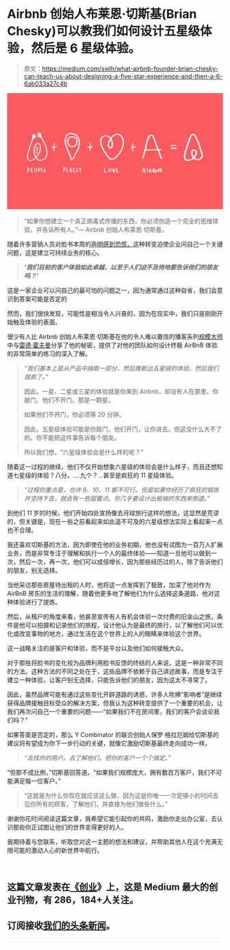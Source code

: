 # Airbnb 创始人布莱恩·切斯基(Brian Chesky)可以教我们如何设计五星级体验，然后是 6 星级体验。

> 原文：<https://medium.com/swlh/what-airbnb-founder-brian-chesky-can-teach-us-about-designing-a-five-star-experience-and-then-a-6-6ab033a27c4b>

![](img/11de6d1b2af2baf1f2d135661041d789.png)

> “如果你想建立一个真正病毒式传播的东西，你必须创造一个完全的思维体验，并告诉所有人。”— Airbnb 创始人布莱恩·切斯基。

随着许多营销人员对脸书本周的[声明感到恐慌，](https://www.facebook.com/zuck/posts/10104413015393571)这种转变迫使企业问自己一个关键问题，这是建立可持续业务的核心。

> ***‘我们目前的客户体验如此卓越，以至于人们迫不及待地要告诉他们的朋友吗？’***

这是一家企业可以问自己的最可怕的问题之一，因为通常通过这种自省，我们会意识到答案可能是否定的

然而，我们很快发现，可能性是相当令人兴奋的，因为在现实中，我们只是刚刚开始触及体验的表面。

很少有人比 Airbnb 创始人布莱恩·切斯基在他的令人难以置信的播客系列[规模大师](https://mastersofscale.com/)中与[雷德·霍夫曼](https://en.wikipedia.org/wiki/Reid_Hoffman)分享了他的秘密，提供了对他的团队如何设计终极 AirBnB 体验的非常简单的练习的深入了解。

> *“我们基本上是从产品中抽取一部分，然后推断出五星级的体验。然后我们就疯了。”*
> 
> 因此，一星、二星或三星的体验就是你来到 Airbnb，却没有人在那里。你敲门。他们不开门。那是一颗星。
> 
> 如果他们不开门，你必须等 20 分钟。
> 
> 因此，五星级体验可能是你敲门，他们开门，让你进去。但这没什么大不了的。你不能把这件事告诉每个朋友。
> 
> 所以我们想，“六星级体验会是什么样的呢？”

随着这一过程的继续，他们不仅开始想象六星级的体验会是什么样子，而且还想知道七星级的体验？八分。….九个？…甚至是疯狂的 11 星级体验。

> *“过程的重点是，也许 9、10、11 都不可行。但是如果你经历了疯狂的锻炼并坚持下去，就会有一些甜蜜点。你几乎要设计出极端的东西来倒退。”*

到他们 11 岁的时候，他们开始四处宣扬像去月球旅行这样的想法，这显然是荒谬的，但关键是，现在一些之前看起来如此遥不可及的六星级想法实际上看起来一点也不合理。

我还喜欢切斯基的方法，因为即使在他的业务初期，他也没有试图为一百万人扩展业务，而是非常专注于理解和执行一个人的最终体验——知道一旦他可以做到一次，然后一次，再一次，他们可以成倍增长，因为那些经历过的人，除了告诉他们的朋友，别无选择。

当他采访那些房屋待出租的人时，他将这一点发挥到了极致，加深了他对作为 AirBnB 房东的生活的理解，随着他更多地了解他们为什么选择这条道路，他对这种体验进行了提炼。

然后，从租户的角度来看，他甚至宣传有人有机会体验一次付费的旧金山之旅，条件是他可以拍摄和记录他们的旅程，设计他认为是最终的旅行，以了解他们可以优化或改变事物的地方，通过生活在这个世界上的人的眼睛来体验这个世界。

这一战略关注的是客户和体验，而不是平台以及他们如何接触大众。

对于那些将脸书的变化视为品牌利用脸书反馈的终结的人来说，这是一种非常不同的方法。这种方法的不同之处在于，这些品牌不依赖于自己讲述故事，而是专注于建立一种体验，让客户别无选择，只能告诉他们的朋友，因为这太不寻常了。

因此，虽然品牌可能有通过这些变化开辟道路的诱惑，许多人吹捧“影响者”是继续获得品牌接触目标受众的解决方案，但我认为这种转变提供了一个重要的机会，让我们再次问自己一个重要的问题——“如果我们不在房间里，我们的客户会谈论我们吗？”

如果答案是否定的，那么 Y Combinator 的联合创始人保罗·格拉厄姆给切斯基的建议将有望成为你下一步行动的关键，就像它激励切斯基最终走向成功一样。

> *“去找你的用户。去了解他们。把你的客户一个个搞定。”*

“但那不成比例，”切斯基回答道。“如果我们规模庞大，拥有数百万客户，我们不可能满足每一位客户。”

> “这就是为什么你现在就应该这么做，因为这是你唯一一次足够小的时间去见你所有的顾客，了解他们，并直接为他们做些什么。”

谢谢你花时间阅读这篇文章，我希望它能引起你的共鸣，激励你走出办公室，去认识那些你正试图让他们的世界变得更好的人。

我期待着与您联系，听取您对这一主题的想法和建议，并帮助其他人在这个充满无限可能的激动人心的新世界中航行。

![](img/731acf26f5d44fdc58d99a6388fe935d.png)

## 这篇文章发表在[《创业](https://medium.com/swlh)》上，这是 Medium 最大的创业刊物，有 286，184+人关注。

## 订阅接收[我们的头条新闻](http://growthsupply.com/the-startup-newsletter/)。

![](img/731acf26f5d44fdc58d99a6388fe935d.png)